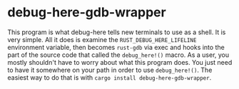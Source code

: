 # debug-here-gdb-wrapper

This program is what debug-here tells new terminals to use as a shell.
It is very simple. All it does is examine the `RUST_DEBUG_HERE_LIFELINE`
environment variable, then becomes `rust-gdb` via exec and hooks into
the part of the source code that called the `debug_here!()` macro.
As a user, you mostly shouldn't have to worry about what this program
does. You just need to have it somewhere on your path in order to use
`debug_here!()`. The easiest way to do that is with
`cargo install debug-here-gdb-wrapper`.
